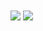 <a href="https://github.com/puryabzp">
<img align="center" src="https://github-readme-stats.vercel.app/api?username=puryabzp&show_icons=true&count_private=true&include_all_commits=true" /></a>
<a href="https://github.com/ghost1372">
<img align="center" src="https://github-readme-stats.vercel.app/api/top-langs/?username=puryabzp" />
</a>

